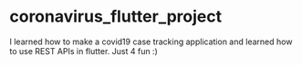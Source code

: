 # coronavirus_flutter_project
 I learned how to make a covid19 case tracking application and learned how to use REST APIs in flutter. Just 4 fun :)
